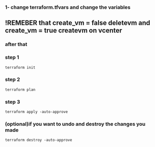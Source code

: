 ### 1- change terraform.tfvars and change the variables
## !REMEBER that create_vm = false deletevm and create_vm = true createvm on vcenter


### after that
### step 1
```
terraform init
```

### step 2
```
terraform plan
```

### step 3
```
terraform apply -auto-approve
```

### (optional)if you want to undo and destroy the changes you made
```
terraform destroy -auto-approve
```
